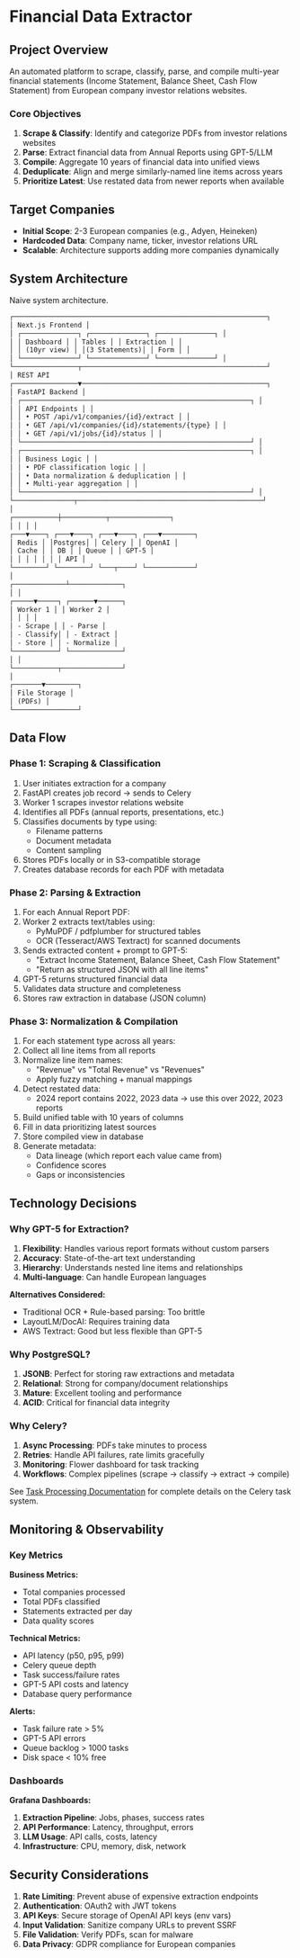 # Financial Data Extractor

## Project Overview

An automated platform to scrape, classify, parse, and compile multi-year financial statements (Income Statement, Balance Sheet, Cash Flow Statement) from European company investor relations websites.

### Core Objectives

1. **Scrape & Classify**: Identify and categorize PDFs from investor relations websites
2. **Parse**: Extract financial data from Annual Reports using GPT-5/LLM
3. **Compile**: Aggregate 10 years of financial data into unified views
4. **Deduplicate**: Align and merge similarly-named line items across years
5. **Prioritize Latest**: Use restated data from newer reports when available

## Target Companies

- **Initial Scope**: 2-3 European companies (e.g., Adyen, Heineken)
- **Hardcoded Data**: Company name, ticker, investor relations URL
- **Scalable**: Architecture supports adding more companies dynamically

## System Architecture

Naive system architecture.

```markdown
┌───────────────────────────────────────────────────────────────┐
│ Next.js Frontend │
│ ┌──────────────┐ ┌──────────────┐ ┌──────────────┐ │
│ │ Dashboard │ │ Tables │ │ Extraction │ │
│ │ (10yr view) │ │(3 Statements)│ │ Form │ │
│ └──────────────┘ └──────────────┘ └──────────────┘ │
└────────────────┬──────────────────────────────────────────────┘
│ REST API
┌────────────────▼──────────────────────────────────────────────┐
│ FastAPI Backend │
│ ┌─────────────────────────────────────────────────────────┐ │
│ │ API Endpoints │ │
│ │ • POST /api/v1/companies/{id}/extract │ │
│ │ • GET /api/v1/companies/{id}/statements/{type} │ │
│ │ • GET /api/v1/jobs/{id}/status │ │
│ └─────────────────────────────────────────────────────────┘ │
│ ┌─────────────────────────────────────────────────────────┐ │
│ │ Business Logic │ │
│ │ • PDF classification logic │ │
│ │ • Data normalization & deduplication │ │
│ │ • Multi-year aggregation │ │
│ └─────────────────────────────────────────────────────────┘ │
└───────────────┬──────────────────────────────────────────────┘
│
┌───────────┼───────────┬───────────────┐
│ │ │ │
┌───▼────┐ ┌───▼────┐ ┌───▼────┐ ┌───▼────────┐
│ Redis │ │Postgres│ │ Celery │ │ OpenAI │
│ Cache │ │ DB │ │ Queue │ │ GPT-5 │
│ │ │ │ │ │ │ API │
└────────┘ └────────┘ └───┬────┘ └────────────┘
│
┌─────────────┴─────────────┐
│ │
┌─────▼─────┐ ┌──────▼──────┐
│ Worker 1 │ │ Worker 2 │
│ │ │ │
│ - Scrape │ │ - Parse │
│ - Classify│ │ - Extract │
│ - Store │ │ - Normalize │
└───────────┘ └─────────────┘
│ │
└───────────┬───────────────┘
│
┌───────▼────────┐
│ File Storage │
│ (PDFs) │
└────────────────┘
```

## Data Flow

### Phase 1: Scraping & Classification

1. User initiates extraction for a company
2. FastAPI creates job record → sends to Celery
3. Worker 1 scrapes investor relations website
4. Identifies all PDFs (annual reports, presentations, etc.)
5. Classifies documents by type using:
   - Filename patterns
   - Document metadata
   - Content sampling
6. Stores PDFs locally or in S3-compatible storage
7. Creates database records for each PDF with metadata

### Phase 2: Parsing & Extraction

1. For each Annual Report PDF:
2. Worker 2 extracts text/tables using:
   - PyMuPDF / pdfplumber for structured tables
   - OCR (Tesseract/AWS Textract) for scanned documents
3. Sends extracted content + prompt to GPT-5:
   - "Extract Income Statement, Balance Sheet, Cash Flow Statement"
   - "Return as structured JSON with all line items"
4. GPT-5 returns structured financial data
5. Validates data structure and completeness
6. Stores raw extraction in database (JSON column)

### Phase 3: Normalization & Compilation

1. For each statement type across all years:
2. Collect all line items from all reports
3. Normalize line item names:
   - "Revenue" vs "Total Revenue" vs "Revenues"
   - Apply fuzzy matching + manual mappings
4. Detect restated data:
   - 2024 report contains 2022, 2023 data → use this over 2022, 2023 reports
5. Build unified table with 10 years of columns
6. Fill in data prioritizing latest sources
7. Store compiled view in database
8. Generate metadata:
   - Data lineage (which report each value came from)
   - Confidence scores
   - Gaps or inconsistencies

## Technology Decisions

### Why GPT-5 for Extraction?

1. **Flexibility**: Handles various report formats without custom parsers
2. **Accuracy**: State-of-the-art text understanding
3. **Hierarchy**: Understands nested line items and relationships
4. **Multi-language**: Can handle European languages

**Alternatives Considered:**

- Traditional OCR + Rule-based parsing: Too brittle
- LayoutLM/DocAI: Requires training data
- AWS Textract: Good but less flexible than GPT-5

### Why PostgreSQL?

1. **JSONB**: Perfect for storing raw extractions and metadata
2. **Relational**: Strong for company/document relationships
3. **Mature**: Excellent tooling and performance
4. **ACID**: Critical for financial data integrity

### Why Celery?

1. **Async Processing**: PDFs take minutes to process
2. **Retries**: Handle API failures, rate limits gracefully
3. **Monitoring**: Flower dashboard for task tracking
4. **Workflows**: Complex pipelines (scrape → classify → extract → compile)

See [Task Processing Documentation](docs/task-processing.md) for complete details on the Celery task system.

## Monitoring & Observability

### Key Metrics

**Business Metrics:**

- Total companies processed
- Total PDFs classified
- Statements extracted per day
- Data quality scores

**Technical Metrics:**

- API latency (p50, p95, p99)
- Celery queue depth
- Task success/failure rates
- GPT-5 API costs and latency
- Database query performance

**Alerts:**

- Task failure rate > 5%
- GPT-5 API errors
- Queue backlog > 1000 tasks
- Disk space < 10% free

### Dashboards

**Grafana Dashboards:**

1. **Extraction Pipeline**: Jobs, phases, success rates
2. **API Performance**: Latency, throughput, errors
3. **LLM Usage**: API calls, costs, latency
4. **Infrastructure**: CPU, memory, disk, network

## Security Considerations

1. **Rate Limiting**: Prevent abuse of expensive extraction endpoints
2. **Authentication**: OAuth2 with JWT tokens
3. **API Keys**: Secure storage of OpenAI API keys (env vars)
4. **Input Validation**: Sanitize company URLs to prevent SSRF
5. **File Validation**: Verify PDFs, scan for malware
6. **Data Privacy**: GDPR compliance for European companies
